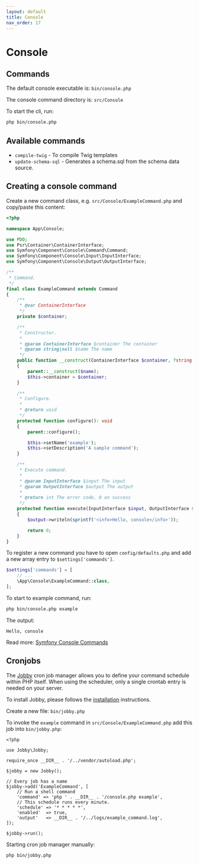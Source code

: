 ```yaml
---
layout: default
title: Console
nav_order: 17
---
```


# Console

## Commands

The default console executable is: `bin/console.php`

The console command directory is: `src/Console` 

To start the cli, run:

``` bash
php bin/console.php
```

## Available commands

* `compile-twig` - To compile Twig templates
* `update-schema-sql` - Generates a schema.sql from the schema data source.

## Creating a console command

Create a new command class, e.g. `src/Console/ExampleCommand.php` and copy/paste this content:

```php
<?php

namespace App\Console;

use PDO;
use Psr\Container\ContainerInterface;
use Symfony\Component\Console\Command\Command;
use Symfony\Component\Console\Input\InputInterface;
use Symfony\Component\Console\Output\OutputInterface;

/**
 * Command.
 */
final class ExampleCommand extends Command
{
    /**
     * @var ContainerInterface
     */
    private $container;

    /**
     * Constructor.
     *
     * @param ContainerInterface $container The container
     * @param string|null $name The name
     */
    public function __construct(ContainerInterface $container, ?string $name = null)
    {
        parent::__construct($name);
        $this->container = $container;
    }

    /**
     * Configure.
     *
     * @return void
     */
    protected function configure(): void
    {
        parent::configure();

        $this->setName('example');
        $this->setDescription('A sample command');
    }

    /**
     * Execute command.
     *
     * @param InputInterface $input The input
     * @param OutputInterface $output The output
     *
     * @return int The error code, 0 on success
     */
    protected function execute(InputInterface $input, OutputInterface $output): int
    {
        $output->writeln(sprintf('<info>Hello, console</info>'));

        return 0;
    }
}
```

To register a new command you have to open `config/defaults.php` 
and add a new array entry to `$settings['commands']`.

```php
$settings['commands'] = [
    // ...
    \App\Console\ExampleCommand::class,
];
```

To start to example command, run:

``` bash
php bin/console.php example
```

The output:

```
Hello, console
```

Read more: [Symfony Console Commands](https://symfony.com/doc/current/console.html)

## Cronjobs  

The [Jobby](https://github.com/jobbyphp/jobby) cron job manager allows you to define your 
command schedule within PHP itself. When using the scheduler, 
only a single crontab entry is needed on your server. 

To install Jobby, please follows the [installation](https://github.com/jobbyphp/jobby#getting-started) instructions.

Create a new file: `bin/jobby.php`

To invoke the `example` command in `src/Console/ExampleCommand.php` add this job into `bin/jobby.php`:

```
<?php

use Jobby\Jobby;

require_once __DIR__ . '/../vendor/autoload.php';

$jobby = new Jobby();

// Every job has a name
$jobby->add('ExampleCommand', [
    // Run a shell command
    'command' => 'php ' . __DIR__ . '/console.php example',
    // This schedule runs every minute.
    'schedule' => '* * * * *',
    'enabled'  => true,
    'output'   => __DIR__ . '/../logs/example_command.log',
]);

$jobby->run();

```

Starting cron job manager manually:

```
php bin/jobby.php
```
